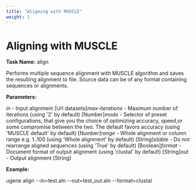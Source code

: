 ```yaml
---
title: "Aligning with MUSCLE"
weight: 1
---
```



# Aligning with MUSCLE

**Task Name:** align

Performs multiple sequence alignment with MUSCLE algorithm and saves the resulting alignment to file. Source data can be of any format containing sequences or alignments.

**Parameters:**

_in -_ Input alignment \[Url datasets\]_max-iterations -_ Maximum number of iterations (using '2' by default) \[Number\]_mode -_ Selector of preset configurations, that give you the choice of optimizing accuracy, speed,or some compromise between the two. The default favors accuracy (using 'MUSCLE default' by default) \[Number\]_range -_ Whole alignment or column range e.g. 1..100 (using 'Whole alignment' by default) \[String\]_stable -_ Do not rearrange aligned sequences (using 'True' by default) \[Boolean\]_format -_ Document format of output alignment (using 'clustal' by default) \[String\]_out -_ Output alignment \[String\]

**Example:**

ugene align  --in=test.aln --out=test\_out.aln --format=clustal
